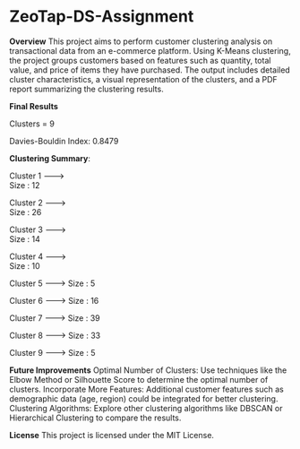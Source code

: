 # ZeoTap-DS-Assignment


**Overview**
This project aims to perform customer clustering analysis on transactional data from an e-commerce platform. Using K-Means clustering, the project groups customers based on features such as quantity, total value, and price of items they have purchased. The output includes detailed cluster characteristics, a visual representation of the clusters, and a PDF report summarizing the clustering results.

**Final Results**

Clusters = 9

Davies-Bouldin Index: 0.8479

**Clustering Summary**:

Cluster 1 --->  
Size : 12

Cluster 2 --->                    
Size : 26

Cluster 3 --->                      
Size : 14

Cluster 4 --->            
Size : 10

Cluster 5 --->
Size : 5

Cluster 6 --->
Size : 16

Cluster 7 --->
Size : 39

Cluster 8 --->
Size : 33

Cluster 9 --->
Size : 5


**Future Improvements**
Optimal Number of Clusters: Use techniques like the Elbow Method or Silhouette Score to determine the optimal number of clusters.
Incorporate More Features: Additional customer features such as demographic data (age, region) could be integrated for better clustering.
Clustering Algorithms: Explore other clustering algorithms like DBSCAN or Hierarchical Clustering to compare the results.

**License**
This project is licensed under the MIT License.
